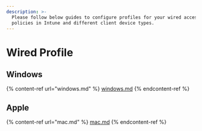 ```yaml
---
description: >-
  Please follow below guides to configure profiles for your wired access
  policies in Intune and different client device types.
---
```


# Wired Profile

## Windows

{% content-ref url="windows.md" %}
[windows.md](windows.md)
{% endcontent-ref %}

## Apple

{% content-ref url="mac.md" %}
[mac.md](mac.md)
{% endcontent-ref %}

